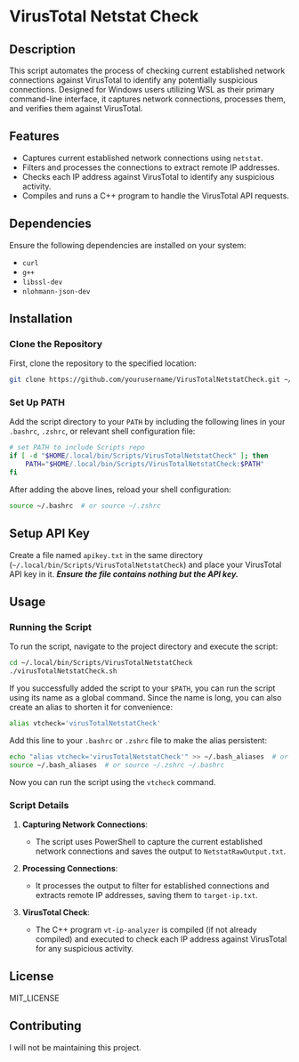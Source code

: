 # VirusTotal Netstat Check

## Description

This script automates the process of checking current established network connections against VirusTotal to identify any potentially suspicious connections. Designed for Windows users utilizing WSL as their primary command-line interface, it captures network connections, processes them, and verifies them against VirusTotal.

## Features

- Captures current established network connections using `netstat`.
- Filters and processes the connections to extract remote IP addresses.
- Checks each IP address against VirusTotal to identify any suspicious activity.
- Compiles and runs a C++ program to handle the VirusTotal API requests.

## Dependencies

Ensure the following dependencies are installed on your system:

- `curl`
- `g++`
- `libssl-dev`
- `nlohmann-json-dev`

## Installation

### Clone the Repository

First, clone the repository to the specified location:

```sh
git clone https://github.com/yourusername/VirusTotalNetstatCheck.git ~/.local/bin/Scripts/VirusTotalNetstatCheck
```

### Set Up PATH

Add the script directory to your `PATH` by including the following lines in your `.bashrc`, `.zshrc`, or relevant shell configuration file:

```sh
# set PATH to include Scripts repo
if [ -d "$HOME/.local/bin/Scripts/VirusTotalNetstatCheck" ]; then
    PATH="$HOME/.local/bin/Scripts/VirusTotalNetstatCheck:$PATH"
fi
```

After adding the above lines, reload your shell configuration:

```sh
source ~/.bashrc  # or source ~/.zshrc
```

## Setup API Key

Create a file named `apikey.txt` in the same directory (`~/.local/bin/Scripts/VirusTotalNetstatCheck`) and place your VirusTotal API key in it. ***Ensure the file contains nothing but the API key.***

## Usage

### Running the Script

To run the script, navigate to the project directory and execute the script:

```sh
cd ~/.local/bin/Scripts/VirusTotalNetstatCheck
./virusTotalNetstatCheck.sh
```

If you successfully added the script to your `$PATH`, you can run the script using its name as a global command. Since the name is long, you can also create an alias to shorten it for convenience:

```sh
alias vtcheck='virusTotalNetstatCheck'
```

Add this line to your `.bashrc` or `.zshrc` file to make the alias persistent:

```sh
echo "alias vtcheck='virusTotalNetstatCheck'" >> ~/.bash_aliases  # or ~/.zshrc ~/.bashrc
source ~/.bash_aliases  # or source ~/.zshrc ~/.bashrc
```

Now you can run the script using the `vtcheck` command.
### Script Details

1. **Capturing Network Connections**:
    - The script uses PowerShell to capture the current established network connections and saves the output to `NetstatRawOutput.txt`.

2. **Processing Connections**:
    - It processes the output to filter for established connections and extracts remote IP addresses, saving them to `target-ip.txt`.

3. **VirusTotal Check**:
    - The C++ program `vt-ip-analyzer` is compiled (if not already compiled) and executed to check each IP address against VirusTotal for any suspicious activity.

## License

MIT_LICENSE
## Contributing

I will not be maintaining this project. 

